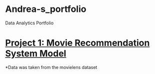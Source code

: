 # Andrea-s_portfolio
Data Analytics Portfolio

# [Project 1: Movie Recommendation System Model](https://andreagarciaang.github.io/Andrea-s_portfolio/)
*Data was taken from the movielens dataset
